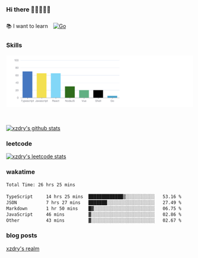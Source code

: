 ### Hi there 👋👋👋👋👋

 :books: I want to learn <a href="https://go.dev/" target="_blank"><img style="margin: 10px" src="https://profilinator.rishav.dev/skills-assets/go-original.svg" alt="Go" height="50" /></a>  

### Skills
![](img/2022-09-05-22-04-20.png)

<br />

[![xzdry's github stats](https://github-readme-stats.vercel.app/api?username=xzdry&count_private=true&show_icons=true&theme=vue)](https://github.com/xzdry)

### leetcode
[![xzdry's leetcode stats](https://leetcard.jacoblin.cool/xzdry-2?theme=light&font=Anek%20Kannada&site=cn)](https://leetcode.cn/u/xzdry-2/)

### wakatime
<!--START_SECTION:waka-->

```text
Total Time: 26 hrs 25 mins

TypeScript     14 hrs 25 mins  █████████████▒░░░░░░░░░░░   53.16 %
JSON           7 hrs 27 mins   ███████░░░░░░░░░░░░░░░░░░   27.49 %
Markdown       1 hr 50 mins    █▓░░░░░░░░░░░░░░░░░░░░░░░   06.75 %
JavaScript     46 mins         ▓░░░░░░░░░░░░░░░░░░░░░░░░   02.86 %
Other          43 mins         ▓░░░░░░░░░░░░░░░░░░░░░░░░   02.67 %
```

<!--END_SECTION:waka-->

### blog posts
[xzdry's realm](https://www.justdry.net/)
